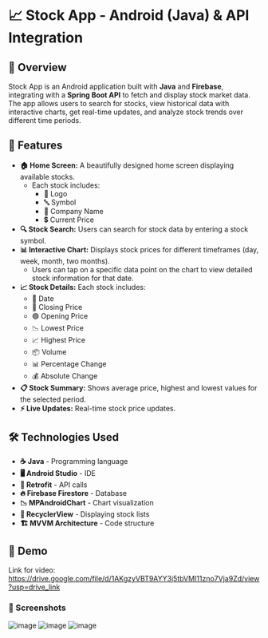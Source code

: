 # 📈 Stock App - Android (Java) & API Integration

## 🌟 Overview

Stock App is an Android application built with **Java** and **Firebase**, integrating with a **Spring Boot API** to fetch and display stock market data. The app allows users to search for stocks, view historical data with interactive charts, get real-time updates, and analyze stock trends over different time periods.

## 🚀 Features

- **🏠 Home Screen:** A beautifully designed home screen displaying available stocks.
  - Each stock includes:
    - 🏢 Logo
    - 🔤 Symbol
    - 📛 Company Name
    - 💲 Current Price
- **🔍 Stock Search:** Users can search for stock data by entering a stock symbol.
- **📊 Interactive Chart:** Displays stock prices for different timeframes (day, week, month, two months).
  - Users can tap on a specific data point on the chart to view detailed stock information for that date.
- **📈 Stock Details:** Each stock includes:
  - 📅 Date
  - 🔴 Closing Price
  - 🟢 Opening Price
  - 📉 Lowest Price
  - 📈 Highest Price
  - 📦 Volume
  - 📊 Percentage Change
  - 💰 Absolute Change
- **📋 Stock Summary:** Shows average price, highest and lowest values for the selected period.
- **⚡ Live Updates:** Real-time stock price updates.


 ## 🛠️ Technologies Used

- **☕ Java** - Programming language
- **🖥️ Android Studio** - IDE
- **🔗 Retrofit** - API calls
- **🔥 Firebase Firestore** - Database
- **📉 MPAndroidChart** - Chart visualization
- **📜 RecyclerView** - Displaying stock lists
- **🏗️ MVVM Architecture** - Code structure

## 🎥 Demo
Link for video: https://drive.google.com/file/d/1AKgzyVBT9AYY3j5tbVMI11zno7Vja9Zd/view?usp=drive_link

### 📱 Screenshots
![image](https://github.com/user-attachments/assets/316fec6b-ab7b-4f7a-bd19-7b22b425aed1)
![image](https://github.com/user-attachments/assets/df74267f-fc2c-40b2-ad9d-59edda98b911)
![image](https://github.com/user-attachments/assets/a94c5e5a-e177-4c95-b7dc-a37c949e5e3d)






